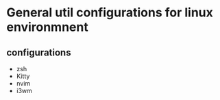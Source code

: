 # General util configurations for linux environmnent


## configurations
- zsh
- Kitty
- nvim
- i3wm


